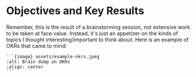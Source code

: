# Objectives and Key Results

Remember, this is the result of a brainstorming session, not extensive work to be taken at face value. Instead, it's just an appetizer on the kinds of topics I thought interesting/important to think about. Here is an example of OKRs that came to mind:

````{dropdown} Brain dump 1
```{image} assets/example-okrs.jpeg
:alt: Brain dump on OKRs
:align: center
```
````
